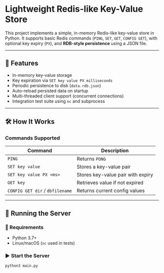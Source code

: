 # Lightweight Redis-like Key-Value Store

This project implements a simple, in-memory Redis-like key-value store in Python. It supports basic Redis commands (`PING`, `SET`, `GET`, `CONFIG GET`), with optional key expiry (`PX`), and **RDB-style persistence** using a JSON file.

---

## 🚀 Features

-   In-memory key-value storage
-   Key expiration via `SET key value PX milliseconds`
-   Periodic persistence to disk (`data.rdb.json`)
-   Auto-reload persisted data on startup
-   Multi-threaded client support (concurrent connections)
-   Integration test suite using `nc` and subprocess

---

## 🛠️ How It Works

### Commands Supported

| Command                         | Description                       |
| ------------------------------- | --------------------------------- |
| `PING`                          | Returns `PONG`                    |
| `SET key value`                 | Stores a key-value pair           |
| `SET key value PX <ms>`         | Stores key-value pair with expiry |
| `GET key`                       | Retrieves value if not expired    |
| `CONFIG GET dir` / `dbfilename` | Returns current config values     |

---

## 🧪 Running the Server

### 🔧 Requirements

-   Python 3.7+
-   Linux/macOS (`nc` used in tests)

### ▶️ Start the Server

```bash
python3 main.py
```
